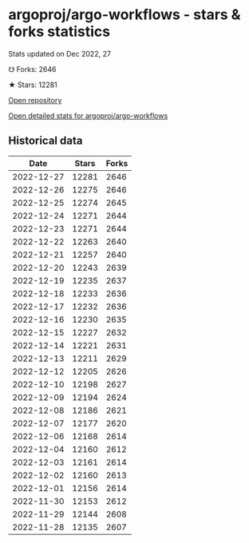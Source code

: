 # argoproj/argo-workflows - stars & forks statistics

Stats updated on Dec 2022, 27

☋ Forks: 2646

★ Stars: 12281

[Open repository](https://github.com/argoproj/argo-workflows)

[Open detailed stats for argoproj/argo-workflows](https://reviewgithub.com/rep/argoproj/argo-workflows)

## Historical data
| Date | Stars | Forks |
|------|-------|-------|
| 2022-12-27 | 12281 | 2646 | 
| 2022-12-26 | 12275 | 2646 | 
| 2022-12-25 | 12274 | 2645 | 
| 2022-12-24 | 12271 | 2644 | 
| 2022-12-23 | 12271 | 2644 | 
| 2022-12-22 | 12263 | 2640 | 
| 2022-12-21 | 12257 | 2640 | 
| 2022-12-20 | 12243 | 2639 | 
| 2022-12-19 | 12235 | 2637 | 
| 2022-12-18 | 12233 | 2636 | 
| 2022-12-17 | 12232 | 2636 | 
| 2022-12-16 | 12230 | 2635 | 
| 2022-12-15 | 12227 | 2632 | 
| 2022-12-14 | 12221 | 2631 | 
| 2022-12-13 | 12211 | 2629 | 
| 2022-12-12 | 12205 | 2626 | 
| 2022-12-10 | 12198 | 2627 | 
| 2022-12-09 | 12194 | 2624 | 
| 2022-12-08 | 12186 | 2621 | 
| 2022-12-07 | 12177 | 2620 | 
| 2022-12-06 | 12168 | 2614 | 
| 2022-12-04 | 12160 | 2612 | 
| 2022-12-03 | 12161 | 2614 | 
| 2022-12-02 | 12160 | 2613 | 
| 2022-12-01 | 12156 | 2614 | 
| 2022-11-30 | 12153 | 2612 | 
| 2022-11-29 | 12144 | 2608 | 
| 2022-11-28 | 12135 | 2607 | 

